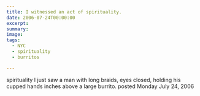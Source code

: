 ```yaml
---
title: I witnessed an act of spirituality.
date: 2006-07-24T00:00:00
excerpt: 
summary: 
image: 
tags:
  - NYC
  - spirituality
  - burritos

---
```


spirituality
I just saw a man with long braids, eyes closed, holding his cupped hands inches above a large burrito.
posted Monday July 24, 2006 